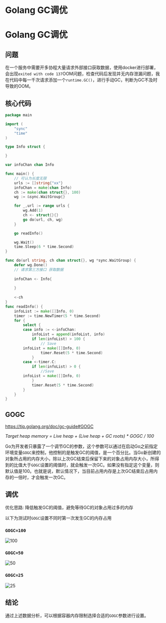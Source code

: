 # Golang GC调优


# Golang GC调优

## 问题

在一个服务中需要开多协程大量请求外部接口获取数据，使用docker进行部署，会出现` exited with code 137 `OOM问题，检查代码后发现并无内存泄漏问题，我在代码中每一千次请求添加一个`runtime.GC()`，进行手动GC，判断为GC不及时导致的OOM。

## 核心代码

```go
package main

import (
	"sync"
	"time"
)

type Info struct {

}

var infoChan chan Info

func main() {
	// 可认为长度无限
	urls := []string{"xx"}
	infoChan = make(chan Info)
	ch := make(chan struct{}, 100)
	wg := &sync.WaitGroup{}

	for _,url := range urls {
		wg.Add(1)
		ch <- struct{}{}
		go do(url, ch, wg)
	}

	go readInfo()

	wg.Wait()
	time.Sleep(6 * time.Second)
}

func do(url string, ch chan struct{}, wg *sync.WaitGroup) {
	defer wg.Done()
	// 请求第三方接口 获取数据
	
	infoChan <- Info{
		
	}
	
	<-ch
}
func readInfo() {
	infoList := make([]Info, 0)
	timer := time.NewTimer(5 * time.Second)
	for {
		select {
		case info := <-infoChan:
			infoList = append(infoList, info)
			if len(infoList) > 100 {
				// Save
        infoList = make([]Info, 0)
				timer.Reset(5 * time.Second)
			}
		case <-timer.C:
			if len(infoList) > 0 {
				//Save
        infoList = make([]Info, 0)
			}
			timer.Reset(5 * time.Second)
		}
	}
}

```



## GOGC

https://tip.golang.org/doc/gc-guide#GOGC

*Target heap memory = Live heap + (Live heap + GC roots) \* GOGC / 100*

Go为开发者只暴露了一个调节GC的参数，这个参数可以通过在启动Go之前指定环境变量`GOGC`来控制，他控制的是触发GC的阈值，是一个百分比。当Go新创建的对象所占用的内存大小，除以上次GC结束后保留下来的对象占用内存大小，所得到的比值大于`GOGC`设置的阈值时，就会触发一次GC。如果没有指定这个变量，则默认值是100。也就是说，默认情况下，当目前占用内存是上次GC结束后占用内存的一倍时，才会触发一次GC。

## 调优

优化思路: 降低触发GC的阈值，避免等待GC的对象占用过多的内存

以下为测试时`GOGC`设置不同时第一次发生GC的内存占用

### `GOGC=100`

![100](https://images-jsh.oss-cn-beijing.aliyuncs.com/coderabbit/2024/03/21/20240321-183224.png)

### `GOGC=50`

![50](https://images-jsh.oss-cn-beijing.aliyuncs.com/coderabbit/2024/03/21/20240321-183242.png)

### `GOGC=25`

![25](https://images-jsh.oss-cn-beijing.aliyuncs.com/coderabbit/2024/03/21/20240321-183302.png)

## 结论

通过上述数据分析，可以根据容器内存限制选择合适的`GOGC`参数进行设置。

